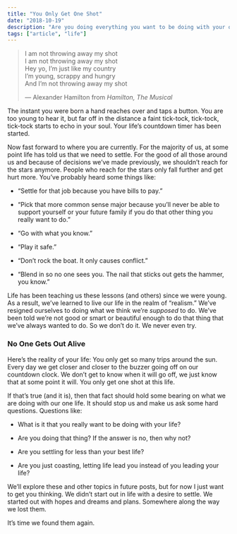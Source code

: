 ```yaml
---
title: "You Only Get One Shot"
date: "2018-10-19"
description: "Are you doing everything you want to be doing with your one life?"
tags: ["article", "life"]
---
```


> I am not throwing away my shot  
> I am not throwing away my shot  
> Hey yo, I’m just like my country  
> I’m young, scrappy and hungry  
> And I’m not throwing away my shot
>
> — Alexander Hamilton from _Hamilton, The Musical_

The instant you were born a hand reaches over and taps a button. You are too young to hear it, but far off in the distance a faint tick-tock, tick-tock, tick-tock starts to echo in your soul. Your life’s countdown timer has been started.

Now fast forward to where you are currently. For the majority of us, at some point life has told us that we need to settle. For the good of all those around us and because of decisions we’ve made previously, we shouldn’t reach for the stars anymore. People who reach for the stars only fall further and get hurt more. You’ve probably heard some things like:

- “Settle for that job because you have bills to pay.”

- “Pick that more common sense major because you’ll never be able to support yourself or your future family if you do that other thing you really want to do.”

- “Go with what you know.”

- “Play it safe.”

- “Don’t rock the boat. It only causes conflict.”

- “Blend in so no one sees you. The nail that sticks out gets the hammer, you know.”

Life has been teaching us these lessons (and others) since we were young. As a result, we’ve learned to live our life in the realm of “realism.” We’ve resigned ourselves to doing what we think we’re _supposed_ to do. We’ve been told we’re not good or smart or beautiful enough to do that thing that we’ve always wanted to do. So we don’t do it. We never even try.

### **No One Gets Out Alive**

Here’s the reality of your life: You only get so many trips around the sun. Every day we get closer and closer to the buzzer going off on our countdown clock. We don’t get to know when it will go off, we just know that at some point it will. You only get one shot at this life.

If that’s true (and it is), then that fact should hold some bearing on what we are doing with our one life. It should stop us and make us ask some hard questions. Questions like:

- What is it that you really want to be doing with your life?

- Are you doing that thing? If the answer is no, then why not?

- Are you settling for less than your best life?

- Are you just coasting, letting life lead you instead of you leading your life?

We’ll explore these and other topics in future posts, but for now I just want to get you thinking. We didn’t start out in life with a desire to settle. We started out with hopes and dreams and plans. Somewhere along the way we lost them.

It’s time we found them again.
